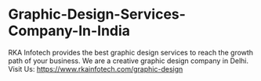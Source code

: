 # Graphic-Design-Services-Company-In-India
RKA Infotech provides the best graphic design services to reach the growth path of your business. We are a creative graphic design company in Delhi. Visit Us: https://www.rkainfotech.com/graphic-design
